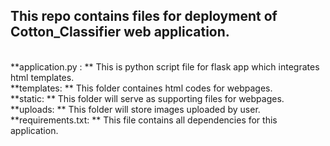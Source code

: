 ## This repo contains files for deployment of Cotton_Classifier web application.
<br>
**application.py : ** This is python script file for flask app which integrates html templates.
<br>
**templates: ** This folder containes html codes for webpages.
<br>
**static: ** This folder will serve as supporting files for webpages.
<br>
**uploads: ** This folder will store images uploaded by user.
<br>
**requirements.txt: ** This file contains all dependencies for this application.
